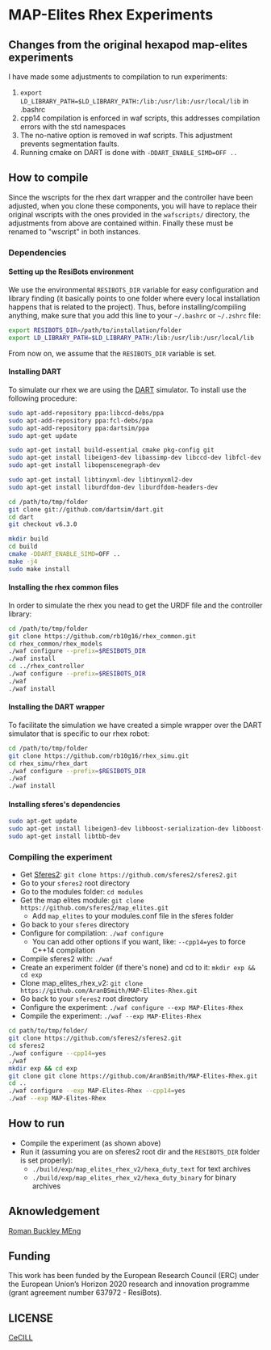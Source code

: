 # MAP-Elites Rhex Experiments

## Changes from the original hexapod map-elites experiments
I have made some adjustments to compilation to run experiments:
1. ```export LD_LIBRARY_PATH=$LD_LIBRARY_PATH:/lib:/usr/lib:/usr/local/lib``` in .bashrc
2. cpp14 compilation is enforced in waf scripts, this addresses compilation errors with the std namespaces
3. The no-native option is removed in waf scripts. This adjustment prevents segmentation faults.
4. Running cmake on DART is done with ```-DDART_ENABLE_SIMD=OFF ..```

## How to compile

Since the wscripts for the rhex dart wrapper and the controller have been adjusted, when you clone these components,
you will have to replace their original wscripts with the ones provided in the ```wafscripts/``` directory, the adjustments from above are contained
within. Finally these must be renamed to "wscript" in both instances. 

### Dependencies

#### Setting up the ResiBots environment

We use the environmental `RESIBOTS_DIR` variable for easy configuration and library finding (it basically points to one folder where every local installation happens that is related to the project). Thus, before installing/compiling anything, make sure that you add this line to your `~/.bashrc` or `~/.zshrc` file:

```bash
export RESIBOTS_DIR=/path/to/installation/folder
export LD_LIBRARY_PATH=$LD_LIBRARY_PATH:/lib:/usr/lib:/usr/local/lib
```

From now on, we assume that the `RESIBOTS_DIR` variable is set.

#### Installing DART

To simulate our rhex we are using the [DART] simulator. To install use the following procedure:

```bash
sudo apt-add-repository ppa:libccd-debs/ppa
sudo apt-add-repository ppa:fcl-debs/ppa
sudo apt-add-repository ppa:dartsim/ppa
sudo apt-get update

sudo apt-get install build-essential cmake pkg-config git
sudo apt-get install libeigen3-dev libassimp-dev libccd-dev libfcl-dev libboost-regex-dev libboost-system-dev libode-dev
sudo apt-get install libopenscenegraph-dev

sudo apt-get install libtinyxml-dev libtinyxml2-dev
sudo apt-get install liburdfdom-dev liburdfdom-headers-dev

cd /path/to/tmp/folder
git clone git://github.com/dartsim/dart.git
cd dart
git checkout v6.3.0

mkdir build
cd build
cmake -DDART_ENABLE_SIMD=OFF ..
make -j4
sudo make install
```

#### Installing the rhex common files

In order to simulate the rhex you nead to get the URDF file and the controller library:

```bash
cd /path/to/tmp/folder
git clone https://github.com/rb10g16/rhex_common.git
cd rhex_common/rhex_models
./waf configure --prefix=$RESIBOTS_DIR
./waf install
cd ../rhex_controller
./waf configure --prefix=$RESIBOTS_DIR
./waf
./waf install
```

#### Installing the DART wrapper

To facilitate the simulation we have created a simple wrapper over the DART simulator that is specific to our rhex robot:

```bash
cd /path/to/tmp/folder
git clone https://github.com/rb10g16/rhex_simu.git
cd rhex_simu/rhex_dart
./waf configure --prefix=$RESIBOTS_DIR
./waf
./waf install
```

#### Installing sferes's dependencies

```bash
sudo apt-get update
sudo apt-get install libeigen3-dev libboost-serialization-dev libboost-filesystem-dev libboost-test-dev libboost-program-options-dev libboost-thread-dev libboost-regex-dev libboost-graph-dev
sudo apt-get install libtbb-dev
```

### Compiling the experiment

- Get [Sferes2]: `git clone https://github.com/sferes2/sferes2.git`
- Go to your `sferes2` root directory
- Go to the modules folder: `cd modules`
- Get the map elites module: `git clone https://github.com/sferes2/map_elites.git`
  - Add `map_elites` to your modules.conf file in the sferes folder 
- Go back to your `sferes` directory
- Configure for compilation: `./waf configure`
    - You can add other options if you want, like: `--cpp14=yes` to force C++14 compilation
- Compile sferes2 with: `./waf`
- Create an experiment folder (if there's none) and cd to it: `mkdir exp && cd exp`
- Clone map_elites_rhex_v2: `git clone https://github.com/AranBSmith/MAP-Elites-Rhex.git`
- Go back to your `sferes2` root directory
- Configure the experiment: `./waf configure --exp MAP-Elites-Rhex`
- Compile the experiment: `./waf --exp MAP-Elites-Rhex`

```bash
cd path/to/tmp/folder/
git clone https://github.com/sferes2/sferes2.git
cd sferes2
./waf configure --cpp14=yes
./waf
mkdir exp && cd exp
git clone git clone https://github.com/AranBSmith/MAP-Elites-Rhex.git
cd ..
./waf configure --exp MAP-Elites-Rhex --cpp14=yes
./waf --exp MAP-Elites-Rhex
```

## How to run

- Compile the experiment (as shown above)
- Run it (assuming you are on sferes2 root dir and the `RESIBOTS_DIR` folder is set properly):
    - `./build/exp/map_elites_rhex_v2/hexa_duty_text` for text archives
    - `./build/exp/map_elites_rhex_v2/hexa_duty_binary` for binary archives

## Aknowledgement
[Roman Buckley MEng]

## Funding

This work has been funded by the European Research Council (ERC) under the European Union’s Horizon 2020 research and innovation programme (grant agreement number 637972 - ResiBots).

## LICENSE

[CeCILL]

[CeCILL]: http://www.cecill.info/index.en.html
[DART]: https://github.com/dartsim/dart
[Sferes2]: https://github.com/sferes2/sferes2
[Roman Buckley MEng]: https://github.com/rb10g16
